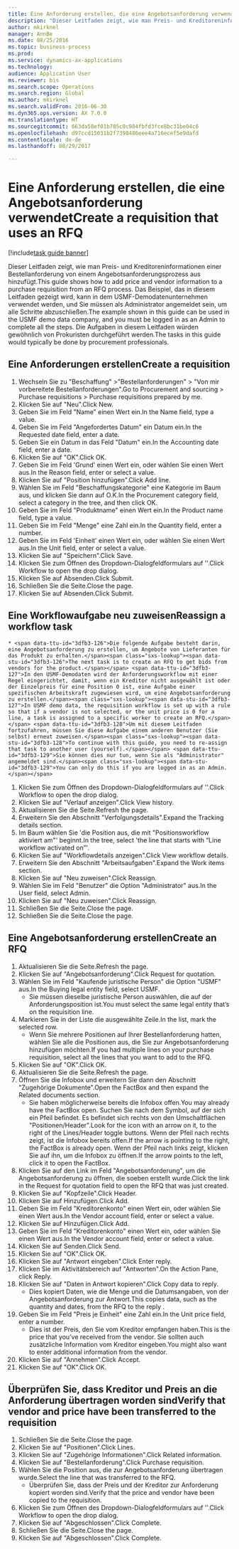 ```yaml
--- 
title: Eine Anforderung erstellen, die eine Angebotsanforderung verwendet
description: "Dieser Leitfaden zeigt, wie man Preis- und Kreditoreninformationen einer Bestellanforderung von einem Angebotsanforderungsprozess aus hinzufügt."
author: mkirknel
manager: AnnBe
ms.date: 08/25/2016
ms.topic: business-process
ms.prod: 
ms.service: dynamics-ax-applications
ms.technology: 
audience: Application User
ms.reviewer: bis
ms.search.scope: Operations
ms.search.region: Global
ms.author: mkirknel
ms.search.validFrom: 2016-06-30
ms.dyn365.ops.version: AX 7.0.0
ms.translationtype: HT
ms.sourcegitcommit: 663da58ef01b705c0c984fbfd3fce8bc31be04c6
ms.openlocfilehash: d97ccd15031b2f7398486eee4a716ecef5e9dafd
ms.contentlocale: de-de
ms.lasthandoff: 08/29/2017

---
```

# <a name="create-a-requisition-that-uses-an-rfq"></a><span data-ttu-id="3dfb3-103">Eine Anforderung erstellen, die eine Angebotsanforderung verwendet</span><span class="sxs-lookup"><span data-stu-id="3dfb3-103">Create a requisition that uses an RFQ</span></span>

[!include[task guide banner](../../includes/task-guide-banner.md)]

<span data-ttu-id="3dfb3-104">Dieser Leitfaden zeigt, wie man Preis- und Kreditoreninformationen einer Bestellanforderung von einem Angebotsanforderungsprozess aus hinzufügt.</span><span class="sxs-lookup"><span data-stu-id="3dfb3-104">This guide shows how to add price and vendor information to a purchase requisition from an RFQ process.</span></span> <span data-ttu-id="3dfb3-105">Das Beispiel, das in diesem Leitfaden gezeigt wird, kann in dem USMF-Demodatenunternehmen verwendet werden, und Sie müssen als Administrator angemeldet sein, um alle Schritte abzuschließen.</span><span class="sxs-lookup"><span data-stu-id="3dfb3-105">The example shown in this guide can be used in the USMF demo data company, and you must be logged in as an Admin to complete all the steps.</span></span> <span data-ttu-id="3dfb3-106">Die Aufgaben in diesem Leitfaden würden gewöhnlich von Prokuristen durchgeführt werden.</span><span class="sxs-lookup"><span data-stu-id="3dfb3-106">The tasks in this guide would typically be done by procurement professionals.</span></span>


## <a name="create-a-requisition"></a><span data-ttu-id="3dfb3-107">Eine Anforderungen erstellen</span><span class="sxs-lookup"><span data-stu-id="3dfb3-107">Create a requisition</span></span>
1. <span data-ttu-id="3dfb3-108">Wechseln Sie zu "Beschaffung" >"Bestellanforderungen" > "Von mir vorbereitete Bestellanforderungen".</span><span class="sxs-lookup"><span data-stu-id="3dfb3-108">Go to Procurement and sourcing > Purchase requisitions > Purchase requisitions prepared by me.</span></span>
2. <span data-ttu-id="3dfb3-109">Klicken Sie auf "Neu".</span><span class="sxs-lookup"><span data-stu-id="3dfb3-109">Click New.</span></span>
3. <span data-ttu-id="3dfb3-110">Geben Sie im Feld "Name" einen Wert ein.</span><span class="sxs-lookup"><span data-stu-id="3dfb3-110">In the Name field, type a value.</span></span>
4. <span data-ttu-id="3dfb3-111">Geben Sie im Feld "Angefordertes Datum" ein Datum ein.</span><span class="sxs-lookup"><span data-stu-id="3dfb3-111">In the Requested date field, enter a date.</span></span>
5. <span data-ttu-id="3dfb3-112">Geben Sie ein Datum in das Feld "Datum" ein.</span><span class="sxs-lookup"><span data-stu-id="3dfb3-112">In the Accounting date field, enter a date.</span></span>
6. <span data-ttu-id="3dfb3-113">Klicken Sie auf "OK".</span><span class="sxs-lookup"><span data-stu-id="3dfb3-113">Click OK.</span></span>
7. <span data-ttu-id="3dfb3-114">Geben Sie im Feld 'Grund' einen Wert ein, oder wählen Sie einen Wert aus.</span><span class="sxs-lookup"><span data-stu-id="3dfb3-114">In the Reason field, enter or select a value.</span></span>
8. <span data-ttu-id="3dfb3-115">Klicken Sie auf "Position hinzufügen".</span><span class="sxs-lookup"><span data-stu-id="3dfb3-115">Click Add line.</span></span>
9. <span data-ttu-id="3dfb3-116">Wählen Sie im Feld "Beschaffungskategorie" eine Kategorie im Baum aus, und klicken Sie dann auf O.K.</span><span class="sxs-lookup"><span data-stu-id="3dfb3-116">In the Procurement category field, select a category in the tree, and then click OK.</span></span>
10. <span data-ttu-id="3dfb3-117">Geben Sie im Feld "Produktname" einen Wert ein.</span><span class="sxs-lookup"><span data-stu-id="3dfb3-117">In the Product name field, type a value.</span></span>
11. <span data-ttu-id="3dfb3-118">Geben Sie im Feld "Menge" eine Zahl ein.</span><span class="sxs-lookup"><span data-stu-id="3dfb3-118">In the Quantity field, enter a number.</span></span>
12. <span data-ttu-id="3dfb3-119">Geben Sie im Feld 'Einheit' einen Wert ein, oder wählen Sie einen Wert aus.</span><span class="sxs-lookup"><span data-stu-id="3dfb3-119">In the Unit field, enter or select a value.</span></span>
13. <span data-ttu-id="3dfb3-120">Klicken Sie auf "Speichern".</span><span class="sxs-lookup"><span data-stu-id="3dfb3-120">Click Save.</span></span>
14. <span data-ttu-id="3dfb3-121">Klicken Sie zum Öffnen des Dropdown-Dialogfeldformulars auf ''.</span><span class="sxs-lookup"><span data-stu-id="3dfb3-121">Click Workflow to open the drop dialog.</span></span>
15. <span data-ttu-id="3dfb3-122">Klicken Sie auf Absenden.</span><span class="sxs-lookup"><span data-stu-id="3dfb3-122">Click Submit.</span></span>
16. <span data-ttu-id="3dfb3-123">Schließen Sie die Seite.</span><span class="sxs-lookup"><span data-stu-id="3dfb3-123">Close the page.</span></span>
17. <span data-ttu-id="3dfb3-124">Klicken Sie auf Absenden.</span><span class="sxs-lookup"><span data-stu-id="3dfb3-124">Click Submit.</span></span>

## <a name="reassign-a-workflow-task"></a><span data-ttu-id="3dfb3-125">Eine Workflowaufgabe neu zuweisen</span><span class="sxs-lookup"><span data-stu-id="3dfb3-125">Reassign a workflow task</span></span>
    * <span data-ttu-id="3dfb3-126">Die folgende Aufgabe besteht darin, eine Angebotsanforderung zu erstellen, um Angebote von Lieferanten für das Produkt zu erhalten.</span><span class="sxs-lookup"><span data-stu-id="3dfb3-126">The next task is to create an RFQ to get bids from vendors for the product.</span></span> <span data-ttu-id="3dfb3-127">In den USMF-Demodaten wird der Anforderungsworkflow mit einer Regel eingerichtet, damit, wenn ein Kreditor nicht ausgewählt ist oder der Einzelpreis für eine Position 0 ist, eine Aufgabe einer spezifischen Arbeitskraft zugewiesen wird, um eine Angebotsanforderung zu erstellen.</span><span class="sxs-lookup"><span data-stu-id="3dfb3-127">In USMF demo data, the requisition workflow is set up with a rule so that if a vendor is not selected, or the unit price is 0 for a line, a task is assigned to a specific worker to create an RFQ.</span></span> <span data-ttu-id="3dfb3-128">Um mit diesem Leitfaden fortzufahren, müssen Sie diese Aufgabe einem anderen Benutzer (Sie selbst) erneut zuweisen.</span><span class="sxs-lookup"><span data-stu-id="3dfb3-128">To continue with this guide, you need to re-assign that task to another user (yourself).</span></span> <span data-ttu-id="3dfb3-129">Sie können dies nur tun, wenn Sie als "Administrator" angemeldet sind.</span><span class="sxs-lookup"><span data-stu-id="3dfb3-129">You can only do this if you are logged in as an Admin.</span></span>  
1. <span data-ttu-id="3dfb3-130">Klicken Sie zum Öffnen des Dropdown-Dialogfeldformulars auf ''.</span><span class="sxs-lookup"><span data-stu-id="3dfb3-130">Click Workflow to open the drop dialog.</span></span>
2. <span data-ttu-id="3dfb3-131">Klicken Sie auf "Verlauf anzeigen".</span><span class="sxs-lookup"><span data-stu-id="3dfb3-131">Click View history.</span></span>
3. <span data-ttu-id="3dfb3-132">Aktualisieren Sie die Seite.</span><span class="sxs-lookup"><span data-stu-id="3dfb3-132">Refresh the page.</span></span>
4. <span data-ttu-id="3dfb3-133">Erweitern Sie den Abschnitt "Verfolgungsdetails".</span><span class="sxs-lookup"><span data-stu-id="3dfb3-133">Expand the Tracking details section.</span></span>
5. <span data-ttu-id="3dfb3-134">Im Baum wählen Sie 'die Position aus, die mit "Positionsworkflow aktiviert am"' beginnt.</span><span class="sxs-lookup"><span data-stu-id="3dfb3-134">In the tree, select 'the line that starts with “Line workflow activated on”'.</span></span>
6. <span data-ttu-id="3dfb3-135">Klicken Sie auf "Workflowdetails anzeigen".</span><span class="sxs-lookup"><span data-stu-id="3dfb3-135">Click View workflow details.</span></span>
7. <span data-ttu-id="3dfb3-136">Erweitern Sie den Abschnitt "Arbeitsaufgaben".</span><span class="sxs-lookup"><span data-stu-id="3dfb3-136">Expand the Work items section.</span></span>
8. <span data-ttu-id="3dfb3-137">Klicken Sie auf "Neu zuweisen".</span><span class="sxs-lookup"><span data-stu-id="3dfb3-137">Click Reassign.</span></span>
9. <span data-ttu-id="3dfb3-138">Wählen Sie im Feld "Benutzer" die Option "Administrator" aus.</span><span class="sxs-lookup"><span data-stu-id="3dfb3-138">In the User field, select Admin.</span></span>
10. <span data-ttu-id="3dfb3-139">Klicken Sie auf "Neu zuweisen".</span><span class="sxs-lookup"><span data-stu-id="3dfb3-139">Click Reassign.</span></span>
11. <span data-ttu-id="3dfb3-140">Schließen Sie die Seite.</span><span class="sxs-lookup"><span data-stu-id="3dfb3-140">Close the page.</span></span>
12. <span data-ttu-id="3dfb3-141">Schließen Sie die Seite.</span><span class="sxs-lookup"><span data-stu-id="3dfb3-141">Close the page.</span></span>

## <a name="create-an-rfq"></a><span data-ttu-id="3dfb3-142">Eine Angebotsanforderung erstellen</span><span class="sxs-lookup"><span data-stu-id="3dfb3-142">Create an RFQ</span></span>
1. <span data-ttu-id="3dfb3-143">Aktualisieren Sie die Seite.</span><span class="sxs-lookup"><span data-stu-id="3dfb3-143">Refresh the page.</span></span>
2. <span data-ttu-id="3dfb3-144">Klicken Sie auf "Angebotsanforderung".</span><span class="sxs-lookup"><span data-stu-id="3dfb3-144">Click Request for quotation.</span></span>
3. <span data-ttu-id="3dfb3-145">Wählen Sie im Feld "Kaufende juristische Person" die Option "USMF" aus.</span><span class="sxs-lookup"><span data-stu-id="3dfb3-145">In the Buying legal entity field, select USMF.</span></span>
    * <span data-ttu-id="3dfb3-146">Sie müssen dieselbe juristische Person auswählen, die auf der Anforderungsposition ist.</span><span class="sxs-lookup"><span data-stu-id="3dfb3-146">You must select the same legal entity that’s on the requisition line.</span></span>  
4. <span data-ttu-id="3dfb3-147">Markieren Sie in der Liste die ausgewählte Zeile.</span><span class="sxs-lookup"><span data-stu-id="3dfb3-147">In the list, mark the selected row.</span></span>
    * <span data-ttu-id="3dfb3-148">Wenn Sie mehrere Positionen auf Ihrer Bestellanforderung hatten, wählen Sie alle die Positionen aus, die Sie zur Angebotsanforderung hinzufügen möchten.</span><span class="sxs-lookup"><span data-stu-id="3dfb3-148">If you had multiple lines on your purchase requisition, select all the lines that you want to add to the RFQ.</span></span>  
5. <span data-ttu-id="3dfb3-149">Klicken Sie auf "OK".</span><span class="sxs-lookup"><span data-stu-id="3dfb3-149">Click OK.</span></span>
6. <span data-ttu-id="3dfb3-150">Aktualisieren Sie die Seite.</span><span class="sxs-lookup"><span data-stu-id="3dfb3-150">Refresh the page.</span></span>
7. <span data-ttu-id="3dfb3-151">Öffnen Sie die Infobox und erweitern Sie dann den Abschnitt "Zugehörige Dokumente".</span><span class="sxs-lookup"><span data-stu-id="3dfb3-151">Open the FactBox and then expand the Related documents section.</span></span>
    * <span data-ttu-id="3dfb3-152">Sie haben möglicherweise bereits die Infobox offen.</span><span class="sxs-lookup"><span data-stu-id="3dfb3-152">You may already have the FactBox open.</span></span> <span data-ttu-id="3dfb3-153">Suchen Sie nach dem Symbol, auf der sich ein Pfeil befindet. Es befindet sich rechts von den Umschaltflächen "Positionen/Header".</span><span class="sxs-lookup"><span data-stu-id="3dfb3-153">Look for the icon with an arrow on it, to the right of the Lines/Header toggle buttons.</span></span> <span data-ttu-id="3dfb3-154">Wenn der Pfeil nach rechts zeigt, ist die Infobox bereits offen.</span><span class="sxs-lookup"><span data-stu-id="3dfb3-154">If the arrow is pointing to the right, the FactBox is already open.</span></span> <span data-ttu-id="3dfb3-155">Wenn der Pfeil nach links zeigt, klicken Sie auf ihn, um die Infobox zu öffnen.</span><span class="sxs-lookup"><span data-stu-id="3dfb3-155">If the arrow points to the left, click it to open the FactBox.</span></span>  
8. <span data-ttu-id="3dfb3-156">Klicken Sie auf den Link im Feld "Angebotsanforderung", um die Angebotsanforderung zu öffnen, die soeben erstellt wurde.</span><span class="sxs-lookup"><span data-stu-id="3dfb3-156">Click the link in the Request for quotation field to open the RFQ that was just created.</span></span>
9. <span data-ttu-id="3dfb3-157">Klicken Sie auf "Kopfzeile".</span><span class="sxs-lookup"><span data-stu-id="3dfb3-157">Click Header.</span></span>
10. <span data-ttu-id="3dfb3-158">Klicken Sie auf Hinzufügen.</span><span class="sxs-lookup"><span data-stu-id="3dfb3-158">Click Add.</span></span>
11. <span data-ttu-id="3dfb3-159">Geben Sie im Feld "Kreditorenkonto" einen Wert ein, oder wählen Sie einen Wert aus.</span><span class="sxs-lookup"><span data-stu-id="3dfb3-159">In the Vendor account field, enter or select a value.</span></span>
12. <span data-ttu-id="3dfb3-160">Klicken Sie auf Hinzufügen.</span><span class="sxs-lookup"><span data-stu-id="3dfb3-160">Click Add.</span></span>
13. <span data-ttu-id="3dfb3-161">Geben Sie im Feld "Kreditorenkonto" einen Wert ein, oder wählen Sie einen Wert aus.</span><span class="sxs-lookup"><span data-stu-id="3dfb3-161">In the Vendor account field, enter or select a value.</span></span>
14. <span data-ttu-id="3dfb3-162">Klicken Sie auf Senden.</span><span class="sxs-lookup"><span data-stu-id="3dfb3-162">Click Send.</span></span>
15. <span data-ttu-id="3dfb3-163">Klicken Sie auf "OK".</span><span class="sxs-lookup"><span data-stu-id="3dfb3-163">Click OK.</span></span>
16. <span data-ttu-id="3dfb3-164">Klicken Sie auf "Antwort eingeben".</span><span class="sxs-lookup"><span data-stu-id="3dfb3-164">Click Enter reply.</span></span>
17. <span data-ttu-id="3dfb3-165">Klicken Sie im Aktivitätsbereich auf "Antworten".</span><span class="sxs-lookup"><span data-stu-id="3dfb3-165">On the Action Pane, click Reply.</span></span>
18. <span data-ttu-id="3dfb3-166">Klicken Sie auf "Daten in Antwort kopieren".</span><span class="sxs-lookup"><span data-stu-id="3dfb3-166">Click Copy data to reply.</span></span>
    * <span data-ttu-id="3dfb3-167">Dies kopiert Daten, wie die Menge und die Datumsangaben, von der Angebotsanforderung zur Antwort.</span><span class="sxs-lookup"><span data-stu-id="3dfb3-167">This copies data, such as the quantity and dates, from the RFQ to the reply .</span></span>  
19. <span data-ttu-id="3dfb3-168">Geben Sie im Feld "Preis je Einheit" eine Zahl ein.</span><span class="sxs-lookup"><span data-stu-id="3dfb3-168">In the Unit price field, enter a number.</span></span>
    * <span data-ttu-id="3dfb3-169">Dies ist der Preis, den Sie vom Kreditor empfangen haben.</span><span class="sxs-lookup"><span data-stu-id="3dfb3-169">This is the price that you’ve received from the vendor.</span></span> <span data-ttu-id="3dfb3-170">Sie sollten auch zusätzliche Information vom Kreditor eingeben.</span><span class="sxs-lookup"><span data-stu-id="3dfb3-170">You might also want to enter additional information from the vendor.</span></span>  
20. <span data-ttu-id="3dfb3-171">Klicken Sie auf "Annehmen".</span><span class="sxs-lookup"><span data-stu-id="3dfb3-171">Click Accept.</span></span>
21. <span data-ttu-id="3dfb3-172">Klicken Sie auf "OK".</span><span class="sxs-lookup"><span data-stu-id="3dfb3-172">Click OK.</span></span>

## <a name="verify-that-vendor-and-price-have-been-transferred-to-the-requisition"></a><span data-ttu-id="3dfb3-173">Überprüfen Sie, dass Kreditor und Preis an die Anforderung übertragen worden sind</span><span class="sxs-lookup"><span data-stu-id="3dfb3-173">Verify that vendor and price have been transferred to the requisition</span></span>
1. <span data-ttu-id="3dfb3-174">Schließen Sie die Seite.</span><span class="sxs-lookup"><span data-stu-id="3dfb3-174">Close the page.</span></span>
2. <span data-ttu-id="3dfb3-175">Klicken Sie auf "Positionen".</span><span class="sxs-lookup"><span data-stu-id="3dfb3-175">Click Lines.</span></span>
3. <span data-ttu-id="3dfb3-176">Klicken Sie auf "Zugehörige Informationen".</span><span class="sxs-lookup"><span data-stu-id="3dfb3-176">Click Related information.</span></span>
4. <span data-ttu-id="3dfb3-177">Klicken Sie auf "Bestellanforderung".</span><span class="sxs-lookup"><span data-stu-id="3dfb3-177">Click Purchase requisition.</span></span>
5. <span data-ttu-id="3dfb3-178">Wählen Sie die Position aus, die zur Angebotsanforderung übertragen wurde.</span><span class="sxs-lookup"><span data-stu-id="3dfb3-178">Select the line that was transferred to the RFQ.</span></span>
    * <span data-ttu-id="3dfb3-179">Überprüfen Sie, dass der Preis und der Kreditor zur Anforderung kopiert worden sind.</span><span class="sxs-lookup"><span data-stu-id="3dfb3-179">Verify that the price and vendor have been copied to the requisition.</span></span>  
6. <span data-ttu-id="3dfb3-180">Klicken Sie zum Öffnen des Dropdown-Dialogfeldformulars auf ''.</span><span class="sxs-lookup"><span data-stu-id="3dfb3-180">Click Workflow to open the drop dialog.</span></span>
7. <span data-ttu-id="3dfb3-181">Klicken Sie auf "Abgeschlossen".</span><span class="sxs-lookup"><span data-stu-id="3dfb3-181">Click Complete.</span></span>
8. <span data-ttu-id="3dfb3-182">Schließen Sie die Seite.</span><span class="sxs-lookup"><span data-stu-id="3dfb3-182">Close the page.</span></span>
9. <span data-ttu-id="3dfb3-183">Klicken Sie auf "Abgeschlossen".</span><span class="sxs-lookup"><span data-stu-id="3dfb3-183">Click Complete.</span></span>


